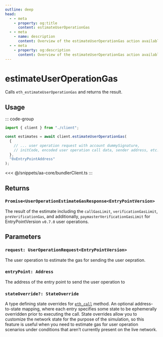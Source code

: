 ```yaml
---
outline: deep
head:
  - - meta
    - property: og:title
      content: estimateUserOperationGas
  - - meta
    - name: description
      content: Overview of the estimateUserOperationGas action available on the BundlerClient
  - - meta
    - property: og:description
      content: Overview of the estimateUserOperationGas action available on the BundlerClient
---
```


# estimateUserOperationGas

Calls `eth_estimateUserOperationGas` and returns the result.

## Usage

::: code-group

```ts [example.ts]
import { client } from "./client";

const estimates = await client.estimateUserOperationGas(
  {
    // ... user operation request with account dummySignature,
    // initCode, encoded user operation call data, sender address, etc.
  },
  "0xEntryPointAddress"
);
```

<<< @/snippets/aa-core/bundlerClient.ts
:::

## Returns

### `Promise<UserOperationEstimateGasResponse<EntryPointVersion>`

The result of the estimate including the `callGasLimit`, `verificationGasLimit`, `preVerificationGas`, and additionally, `paymasterVerificationGasLimit` for EntryPointVersion `v0.7.0` user operations.

## Parameters

### `request: UserOperationRequest<EntryPointVersion>`

The user operation to estimate the gas for sending the user oepration.

### `entryPoint: Address`

The address of the entry point to send the user operation to

### `stateOverride?: StateOverride`

A type defining state overrides for [`eth_call`](https://geth.ethereum.org/docs/interacting-with-geth/rpc/ns-eth#eth-call) method. An optional address-to-state mapping, where each entry specifies some state to be ephemerally overridden prior to executing the call.
State overrides allow you to customize the network state for the purpose of the simulation, so this feature is useful when you need to estimate gas for user operation scenarios under conditions that aren’t currently present on the live network.
